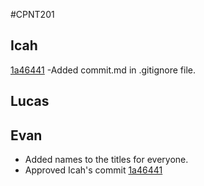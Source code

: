 #CPNT201

## Icah
[1a46441](https://github.com/Rankorrdagod/scavengit-game/pull/1/commits/1a464417aee8430173d519c9194f82ff3ffc2cb5) -Added commit.md in .gitignore file. 

## Lucas

## Evan
- Added names to the titles for everyone.
- Approved Icah's commit [1a46441](https://github.com/Rankorrdagod/scavengit-game/pull/1/commits/1a464417aee8430173d519c9194f82ff3ffc2cb5)
